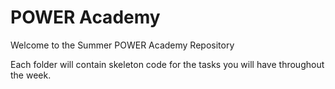 # POWER Academy

Welcome to the Summer POWER Academy Repository

Each folder will contain skeleton code for the tasks you will have throughout the week.
